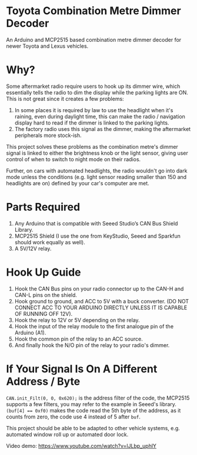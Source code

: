 # Toyota Combination Metre Dimmer Decoder
An Arduino and MCP2515 based combination metre dimmer decoder for newer Toyota and Lexus vehicles.

# Why?
Some aftermarket radio require users to hook up its dimmer wire, which essentially tells the radio to dim the display while the parking lights are ON.
This is not great since it creates a few problems:
1. In some places it is required by law to use the headlight when it's raining, even during daylight time, this can make the radio / navigation display hard to read if the dimmer is linked to the parking lights.
2. The factory radio uses this signal as the dimmer, making the aftermarket peripherals more stock-ish.

This project solves these problems as the combination metre's dimmer signal is linked to either the brightness knob or the light sensor, giving user control of when to switch to night mode on their radios.

Further, on cars with automated headlights, the radio wouldn't go into dark mode unless the conditions (e.g. light sensor reading smaller than 150 and headlights are on) defined by your car's computer are met.

# Parts Required
1. Any Arduino that is compatible with Seeed Studio’s CAN Bus Shield Library.
2. MCP2515 Shield (I use the one from KeyStudio, Seeed and Sparkfun should work equally as well).
3. A 5V/12V relay.

# Hook Up Guide
1. Hook the CAN Bus pins on your radio connector up to the CAN-H and CAN-L pins on the shield.
2. Hook ground to ground, and ACC to 5V with a buck converter. (DO NOT CONNECT ACC TO YOUR ARDUINO DIRECTLY UNLESS IT IS CAPABLE OF RUNNING OFF 12V).
3. Hook the relay to 12V or 5V depending on the relay.
4. Hook the input of the relay module to the first analogue pin of the Arduino (A1).
5. Hook the common pin of the relay to an ACC source.
6. And finally hook the N/O pin of the relay to your radio's dimmer.

# If Your Signal Is On A Different Address / Byte
`CAN.init_Filt(0, 0, 0x620);` is the address filter of the code, the MCP2515 supports a few filters, you may refer to the example in Seeed's library.
`(buf[4] == 0xf0)` makes the code read the 5th byte of the address, as it counts from zero, the code use 4 instead of 5 after `buf`.

This project should be able to be adapted to other vehicle systems, e.g. automated window roll up or automated door lock.

Video demo: https://www.youtube.com/watch?v=lJLbp_uphlY
